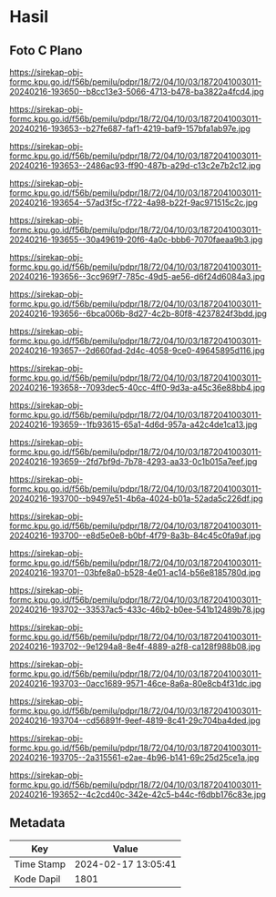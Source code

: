 # Hasil

## Foto C Plano

https://sirekap-obj-formc.kpu.go.id/f56b/pemilu/pdpr/18/72/04/10/03/1872041003011-20240216-193650--b8cc13e3-5066-4713-b478-ba3822a4fcd4.jpg

https://sirekap-obj-formc.kpu.go.id/f56b/pemilu/pdpr/18/72/04/10/03/1872041003011-20240216-193653--b27fe687-faf1-4219-baf9-157bfa1ab97e.jpg

https://sirekap-obj-formc.kpu.go.id/f56b/pemilu/pdpr/18/72/04/10/03/1872041003011-20240216-193653--2486ac93-ff90-487b-a29d-c13c2e7b2c12.jpg

https://sirekap-obj-formc.kpu.go.id/f56b/pemilu/pdpr/18/72/04/10/03/1872041003011-20240216-193654--57ad3f5c-f722-4a98-b22f-9ac971515c2c.jpg

https://sirekap-obj-formc.kpu.go.id/f56b/pemilu/pdpr/18/72/04/10/03/1872041003011-20240216-193655--30a49619-20f6-4a0c-bbb6-7070faeaa9b3.jpg

https://sirekap-obj-formc.kpu.go.id/f56b/pemilu/pdpr/18/72/04/10/03/1872041003011-20240216-193656--3cc969f7-785c-49d5-ae56-d6f24d6084a3.jpg

https://sirekap-obj-formc.kpu.go.id/f56b/pemilu/pdpr/18/72/04/10/03/1872041003011-20240216-193656--6bca006b-8d27-4c2b-80f8-4237824f3bdd.jpg

https://sirekap-obj-formc.kpu.go.id/f56b/pemilu/pdpr/18/72/04/10/03/1872041003011-20240216-193657--2d660fad-2d4c-4058-9ce0-49645895d116.jpg

https://sirekap-obj-formc.kpu.go.id/f56b/pemilu/pdpr/18/72/04/10/03/1872041003011-20240216-193658--7093dec5-40cc-4ff0-9d3a-a45c36e88bb4.jpg

https://sirekap-obj-formc.kpu.go.id/f56b/pemilu/pdpr/18/72/04/10/03/1872041003011-20240216-193659--1fb93615-65a1-4d6d-957a-a42c4de1ca13.jpg

https://sirekap-obj-formc.kpu.go.id/f56b/pemilu/pdpr/18/72/04/10/03/1872041003011-20240216-193659--2fd7bf9d-7b78-4293-aa33-0c1b015a7eef.jpg

https://sirekap-obj-formc.kpu.go.id/f56b/pemilu/pdpr/18/72/04/10/03/1872041003011-20240216-193700--b9497e51-4b6a-4024-b01a-52ada5c226df.jpg

https://sirekap-obj-formc.kpu.go.id/f56b/pemilu/pdpr/18/72/04/10/03/1872041003011-20240216-193700--e8d5e0e8-b0bf-4f79-8a3b-84c45c0fa9af.jpg

https://sirekap-obj-formc.kpu.go.id/f56b/pemilu/pdpr/18/72/04/10/03/1872041003011-20240216-193701--03bfe8a0-b528-4e01-ac14-b56e8185780d.jpg

https://sirekap-obj-formc.kpu.go.id/f56b/pemilu/pdpr/18/72/04/10/03/1872041003011-20240216-193702--33537ac5-433c-46b2-b0ee-541b12489b78.jpg

https://sirekap-obj-formc.kpu.go.id/f56b/pemilu/pdpr/18/72/04/10/03/1872041003011-20240216-193702--9e1294a8-8e4f-4889-a2f8-ca128f988b08.jpg

https://sirekap-obj-formc.kpu.go.id/f56b/pemilu/pdpr/18/72/04/10/03/1872041003011-20240216-193703--0acc1689-9571-46ce-8a6a-80e8cb4f31dc.jpg

https://sirekap-obj-formc.kpu.go.id/f56b/pemilu/pdpr/18/72/04/10/03/1872041003011-20240216-193704--cd56891f-9eef-4819-8c41-29c704ba4ded.jpg

https://sirekap-obj-formc.kpu.go.id/f56b/pemilu/pdpr/18/72/04/10/03/1872041003011-20240216-193705--2a315561-e2ae-4b96-b141-69c25d25ce1a.jpg

https://sirekap-obj-formc.kpu.go.id/f56b/pemilu/pdpr/18/72/04/10/03/1872041003011-20240216-193652--4c2cd40c-342e-42c5-b44c-f6dbb176c83e.jpg


## Metadata

| Key        | Value               |
| ---------- | ------------------- |
| Time Stamp | 2024-02-17 13:05:41 |
| Kode Dapil | 1801                |



